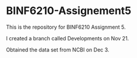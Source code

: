 # BINF6210-Assignement5
This is the repository for BINF6210 Assignment 5.

I created a branch called Developments on Nov 21.

Obtained the data set from NCBI on Dec 3.

